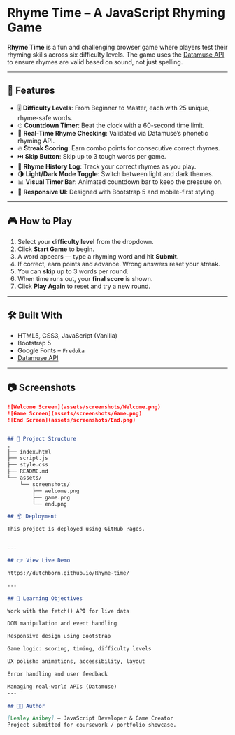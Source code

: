 # Rhyme Time – A JavaScript Rhyming Game

**Rhyme Time** is a fun and challenging browser game where players test their rhyming skills across six difficulty levels. The game uses the [Datamuse API](https://www.datamuse.com/api/) to ensure rhymes are valid based on sound, not just spelling.

---

## 🚀 Features

- 🎚️ **Difficulty Levels**: From Beginner to Master, each with 25 unique, rhyme-safe words.
- ⏱ **Countdown Timer**: Beat the clock with a 60-second time limit.
- 🧠 **Real-Time Rhyme Checking**: Validated via Datamuse’s phonetic rhyming API.
- 🔥 **Streak Scoring**: Earn combo points for consecutive correct rhymes.
- ⏭️ **Skip Button**: Skip up to 3 tough words per game.
- 📜 **Rhyme History Log**: Track your correct rhymes as you play.
- 🌗 **Light/Dark Mode Toggle**: Switch between light and dark themes.
- 📊 **Visual Timer Bar**: Animated countdown bar to keep the pressure on.
- 🎨 **Responsive UI**: Designed with Bootstrap 5 and mobile-first styling.

---

## 🎮 How to Play

1. Select your **difficulty level** from the dropdown.
2. Click **Start Game** to begin.
3. A word appears — type a rhyming word and hit **Submit**.
4. If correct, earn points and advance. Wrong answers reset your streak.
5. You can **skip** up to 3 words per round.
6. When time runs out, your **final score** is shown.
7. Click **Play Again** to reset and try a new round.

---

## 🛠 Built With

- HTML5, CSS3, JavaScript (Vanilla)
- Bootstrap 5
- Google Fonts – `Fredoka`
- [Datamuse API](https://www.datamuse.com/api/)

---

## 📷 Screenshots

```markdown
![Welcome Screen](assets/screenshots/Welcome.png)
![Game Screen](assets/screenshots/Game.png)
![End Screen](assets/screenshots/End.png)


## 📁 Project Structure
.
├── index.html
├── script.js
├── style.css
├── README.md
└── assets/
    └── screenshots/
        ├── welcome.png
        ├── game.png
        └── end.png

## 📦 Deployment

This project is deployed using GitHub Pages.


---

## 👉 View Live Demo

https://dutchborn.github.io/Rhyme-time/

---

## 🎯 Learning Objectives

Work with the fetch() API for live data

DOM manipulation and event handling

Responsive design using Bootstrap

Game logic: scoring, timing, difficulty levels

UX polish: animations, accessibility, layout

Error handling and user feedback

Managing real-world APIs (Datamuse)
---

## 👩‍💻 Author

[Lesley Asibey] – JavaScript Developer & Game Creator
Project submitted for coursework / portfolio showcase.


